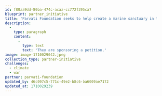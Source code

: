 ```yaml
---
id: f80aa9dd-80ba-474c-acaa-cc772f395ca7
blueprint: partner_initiative
title: 'Parvati Foundation seeks to help create a marine sanctuary in the Arctic.'
description:
  -
    type: paragraph
    content:
      -
        type: text
        text: 'They are sponsoring a petition.'
image: image-1710029042.jpeg
collection_type: partner-initiative
challenges:
  - climate
  - war
partner: parvati-foundation
updated_by: 46c097c5-771c-49e2-b8c6-ba6009ae7172
updated_at: 1710029239
---
```

